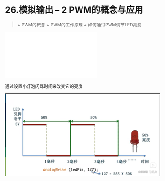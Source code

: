 # 26.模拟输出 – 2 PWM的概念与应用

> \+ PWM的概念
> \+ PWM的工作原理
> \+ 如何通过PWM调节LED亮度

<iframe src="//player.bilibili.com/player.html?aid=52628485&bvid=BV164411J7GE&cid=92100729&page=27" scrolling="no" border="0" frameborder="no" framespacing="0" allowfullscreen="true"> </iframe>

通过设置小灯泡闪烁时间来改变它的亮度

<img src="\ico\p26_1.png">

